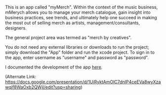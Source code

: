 This is an app called "myMerch". Within the context of the music business, mMerych allows you to manage your merch catalogue, gain insight into business practices, see trends, and ultimately help one succeed in making the most out of
selling merch as artists, management/consultants, designers.

The general project area was termed as "merch by creatives".

You do not need any external libraries or downloads to run the project; simply download the "App" folder and run the xcode project.
To sign in to the app, enter username as "username" and password as "password".

I documented the development of the app [here](https://docs.google.com/presentation/d/e/2PACX-1vThHTOM-EdfqNIzvuQgxIgHen72jOdbeqGfJubdINaoCUMfgk--95Noqd-5xrdUQaDR2hX5zIFcdIXB/pub?start=true&loop=false&delayms=3000&slide=id.g252993aaf1b_1_35).

(Alternate Link: https://docs.google.com/presentation/d/1UiRyktAmOlC7dnIP4ceEVa8wyXzawqjf8WaOxb2QWjI/edit?usp=sharing)
